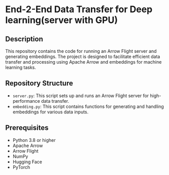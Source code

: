 # End-2-End Data Transfer for Deep learning(server with GPU)

## Description

This repository contains the code for running an Arrow Flight server and generating embeddings. The project is designed to facilitate efficient data transfer and processing using Apache Arrow and embeddings for machine learning tasks.

## Repository Structure

- `server.py`: This script sets up and runs an Arrow Flight server for high-performance data transfer.
- `embedding.py`: This script contains functions for generating and handling embeddings for various data inputs.

## Prerequisites

- Python 3.8 or higher
- Apache Arrow
- Arrow Flight
- NumPy
- Hugging Face
- PyTorch




